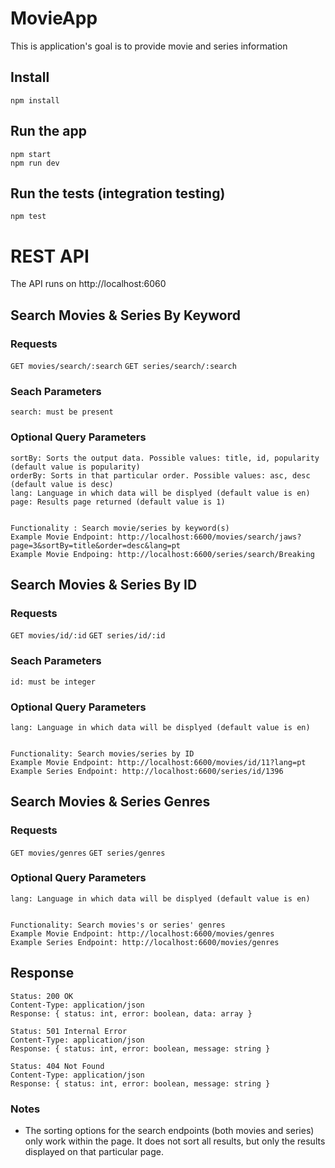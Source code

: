 # MovieApp

This is application's goal is to provide movie and series information

## Install

    npm install

## Run the app

    npm start
    npm run dev

## Run the tests (integration testing)

    npm test

# REST API

The API runs on http://localhost:6060

## Search Movies & Series By Keyword

### Requests

`GET movies/search/:search` 
`GET series/search/:search` 

### Seach Parameters
    search: must be present

### Optional Query Parameters
    sortBy: Sorts the output data. Possible values: title, id, popularity (default value is popularity)
    orderBy: Sorts in that particular order. Possible values: asc, desc (default value is desc)
    lang: Language in which data will be displyed (default value is en)
    page: Results page returned (default value is 1)

    
    Functionality : Search movie/series by keyword(s)
    Example Movie Endpoint: http://localhost:6600/movies/search/jaws?page=3&sortBy=title&order=desc&lang=pt
    Example Movie Endpoing: http://localhost:6600/series/search/Breaking
    

## Search Movies & Series By ID

### Requests
    
`GET movies/id/:id`
`GET series/id/:id`

### Seach Parameters
    id: must be integer

### Optional Query Parameters
    lang: Language in which data will be displyed (default value is en)
    
    
    Functionality: Search movies/series by ID
    Example Movie Endpoint: http://localhost:6600/movies/id/11?lang=pt
    Example Series Endpoint: http://localhost:6600/series/id/1396
    
 
## Search Movies & Series Genres

### Requests
    
`GET movies/genres`
`GET series/genres`


### Optional Query Parameters
    lang: Language in which data will be displyed (default value is en)
    
    
    Functionality: Search movies's or series' genres
    Example Movie Endpoint: http://localhost:6600/movies/genres
    Example Series Endpoint: http://localhost:6600/movies/genres
    

## Response

    Status: 200 OK
    Content-Type: application/json
    Response: { status: int, error: boolean, data: array }
    
    Status: 501 Internal Error
    Content-Type: application/json
    Response: { status: int, error: boolean, message: string }
    
    Status: 404 Not Found
    Content-Type: application/json
    Response: { status: int, error: boolean, message: string }
    
### Notes 
- The sorting options for the search endpoints (both movies and series) only work within the page. It does not sort all results, but only the results displayed on that particular page.
    
